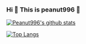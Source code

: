 ### Hi 👋 This is peanut996 🥜


[![Peanut996's github stats](https://github-readme-stats.vercel.app/api?username=peanut996&layout=compact)](https://github.com/anuraghazra/github-readme-stats)

[![Top Langs](https://github-readme-stats.vercel.app/api/top-langs/?username=peanut996&langs_count=8&layout=compact)](https://github.com/anuraghazra/github-readme-stats)
